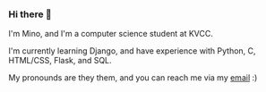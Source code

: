 ### Hi there 👋

<p>I'm Mino, and I'm a computer science student at KVCC.</p>
<p>I'm currently learning Django, and have experience with Python, C, HTML/CSS, Flask, and SQL.</p>
<p>My pronounds are they them, and you can reach me via my <a href="mailto:sstoto8229@mail.kvcc.edu">email</a> :)</p>
